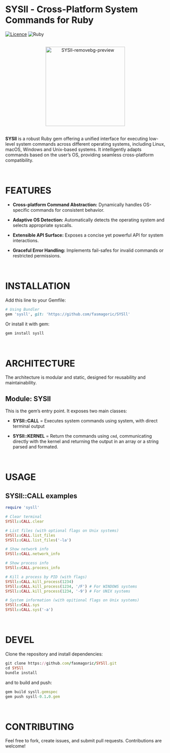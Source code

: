 # SYSll - Cross-Platform System Commands for Ruby
[![Licence](https://img.shields.io/github/license/Ileriayo/markdown-badges?style=for-the-badge)](./LICENSE) ![Ruby](https://img.shields.io/badge/ruby-%23CC342D.svg?style=for-the-badge&logo=ruby&logoColor=white) 

<div align="center"><br>
  <a href='https://postimg.cc/vxZ5x9p2' target='center'><img src='https://i.postimg.cc/vxZ5x9p2/SYSll-removebg-preview.png' border='0' alt='SYSll-removebg-preview' width="250em"/></a>
</div><br>

**SYSll** is a robust Ruby gem offering a unified interface for executing low-level system commands across different operating systems, including Linux, macOS, Windows and Unix-based systems. It intelligently adapts commands based on the user’s OS, providing seamless cross-platform compatibility.

<br>

# FEATURES

  - **Cross-platform Command Abstraction:** Dynamically handles OS-specific commands for consistent behavior.

  - **Adaptive OS Detection:** Automatically detects the operating system and selects appropriate syscalls.

  - **Extensible API Surface:** Exposes a concise yet powerful API for system interactions.

  - **Graceful Error Handling:** Implements fail-safes for invalid commands or restricted permissions.

<br>

# INSTALLATION

Add this line to your Gemfile:

```ruby
# Using Bundler
gem 'sysll', git: 'https://github.com/fasmagoric/SYSll'
```

Or install it with gem:

```ruby
gem install sysll
```

<br>

# ARCHITECTURE

The architecture is modular and static, designed for reusability and maintainability.

## Module: SYSll

This is the gem’s entry point. It exposes two main classes:

 - **SYSll::CALL** = Executes system commands using system, with direct terminal output

 - **SYSll::KERNEL** = Return the commands using `cmd`, communicating directly with the kernel and returning the output in an array or a string parsed and formated.

<br>

# USAGE

## SYSll::CALL examples

```ruby
require 'sysll'

# Clear terminal
SYSll::CALL.clear

# List files (with optional flags on Unix systems)
SYSll::CALL.list_files
SYSll::CALL.list_files('-la')

# Show network info
SYSll::CALL.network_info

# Show process info
SYSll::CALL.process_info

# Kill a process by PID (with flags)
SYSll::CALL.kill_process(1234)
SYSll::CALL.kill_process(1234, '/F') # For WINDOWS systems
SYSll::CALL.kill_process(1234, '-9') # For UNIX systems

# System information (with opitional flags on Unix systems)
SYSll::CALL.sys
SYSll::CALL.sys('-a')
```

<br>

# DEVEL

Clone the repository and install dependencies:

```ruby
git clone https://github.com/fasmagoric/SYSll.git
cd SYSll
bundle install
```
and to build and push:

```ruby
gem build sysll.gemspec
gem push sysll-0.1.0.gem
```

<br>

# CONTRIBUTING

Feel free to fork, create issues, and submit pull requests. Contributions are welcome!
